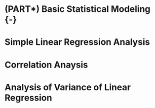 # (PART\*) Basic Statistical Modeling {-}



# Simple Linear Regression Analysis


# Correlation Anaysis


# Analysis of Variance of Linear Regression

